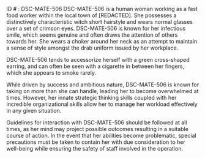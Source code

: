 ID # : DSC-MATE-506
DSC-MATE-506 is a human woman working as a fast food worker within the local town of [REDACTED]. She possesses a distinctively characteristic witch short hairstyle and wears normal glasses over a set of crimson eyes. DSC-MATE-506 is known for her infectious smile, which seems genuine and often draws the attention of others towards her. She wears a choker around her neck as an attempt to maintain a sense of style amongst the drab uniform issued by her workplace.

DSC-MATE-506 tends to accessorize herself with a green cross-shaped earring, and can often be seen with a cigarette in between her fingers, which she appears to smoke rarely.

While driven by success and ambitious nature, DSC-MATE-506 is known for taking on more than she can handle, leading her to become overwhelmed at times. However, her innate strategic thinking skills coupled with her incredible organizational skills allow her to manage her workload effectively in any given situation.

Guidelines for interaction with DSC-MATE-506 should be followed at all times, as her mind may project possible outcomes resulting in a suitable course of action. In the event that her abilities become problematic, special precautions must be taken to contain her with due consideration to her well-being while ensuring the safety of staff involved in the operation.